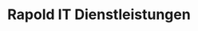 ---
title: "Rapold IT Dienstleistungen"
url: /mueswangen/rapold-it-dienstleistungen/
shop: Computer
---
